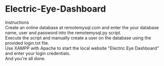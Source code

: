 # Electric-Eye-Dashboard
Instructions<br/>
Create an online database at remotemysql.com and enter the your database name, user and password into the remotemysql.py script.<br/>
Execute the script and manually create a user on the database using the provided login.txt file.<br/>
Use XAMPP with Apache to start the local website "Electric Eye Dashboard" and enter your login credentials.<br/>
And you're all done.
